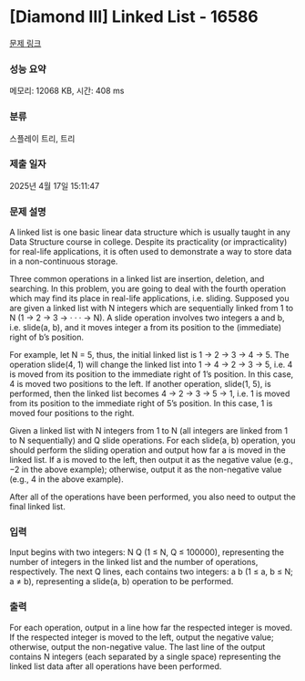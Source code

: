 # [Diamond III] Linked List - 16586 

[문제 링크](https://www.acmicpc.net/problem/16586) 

### 성능 요약

메모리: 12068 KB, 시간: 408 ms

### 분류

스플레이 트리, 트리

### 제출 일자

2025년 4월 17일 15:11:47

### 문제 설명

<p>A linked list is one basic linear data structure which is usually taught in any Data Structure course in college. Despite its practicality (or impracticality) for real-life applications, it is often used to demonstrate a way to store data in a non-continuous storage.</p>

<p>Three common operations in a linked list are insertion, deletion, and searching. In this problem, you are going to deal with the fourth operation which may find its place in real-life applications, i.e. sliding. Supposed you are given a linked list with N integers which are sequentially linked from 1 to N (1 → 2 → 3 → · · · → N). A slide operation involves two integers a and b, i.e. slide(a, b), and it moves integer a from its position to the (immediate) right of b’s position.</p>

<p>For example, let N = 5, thus, the initial linked list is 1 → 2 → 3 → 4 → 5. The operation slide(4, 1) will change the linked list into 1 → 4 → 2 → 3 → 5, i.e. 4 is moved from its position to the immediate right of 1’s position. In this case, 4 is moved two positions to the left. If another operation, slide(1, 5), is performed, then the linked list becomes 4 → 2 → 3 → 5 → 1, i.e. 1 is moved from its position to the immediate right of 5’s position. In this case, 1 is moved four positions to the right.</p>

<p>Given a linked list with N integers from 1 to N (all integers are linked from 1 to N sequentially) and Q slide operations. For each slide(a, b) operation, you should perform the sliding operation and output how far a is moved in the linked list. If a is moved to the left, then output it as the negative value (e.g., −2 in the above example); otherwise, output it as the non-negative value (e.g., 4 in the above example).</p>

<p>After all of the operations have been performed, you also need to output the final linked list.</p>

### 입력 

 <p>Input begins with two integers: N Q (1 ≤ N, Q ≤ 100000), representing the number of integers in the linked list and the number of operations, respectively. The next Q lines, each contains two integers: a b (1 ≤ a, b ≤ N; a ≠ b), representing a slide(a, b) operation to be performed.</p>

### 출력 

 <p>For each operation, output in a line how far the respected integer is moved. If the respected integer is moved to the left, output the negative value; otherwise, output the non-negative value. The last line of the output contains N integers (each separated by a single space) representing the linked list data after all operations have been performed.</p>


